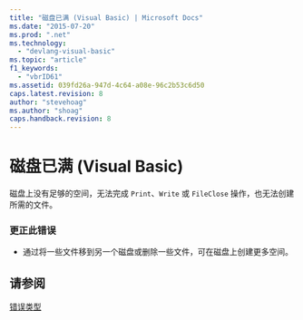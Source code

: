 ```yaml
---
title: "磁盘已满 (Visual Basic) | Microsoft Docs"
ms.date: "2015-07-20"
ms.prod: ".net"
ms.technology: 
  - "devlang-visual-basic"
ms.topic: "article"
f1_keywords: 
  - "vbrID61"
ms.assetid: 039fd26a-947d-4c64-a08e-96c2b53c6d50
caps.latest.revision: 8
author: "stevehoag"
ms.author: "shoag"
caps.handback.revision: 8
---
```

# 磁盘已满 (Visual Basic)
磁盘上没有足够的空间，无法完成 `Print`、`Write` 或 `FileClose` 操作，也无法创建所需的文件。  
  
### 更正此错误  
  
-   通过将一些文件移到另一个磁盘或删除一些文件，可在磁盘上创建更多空间。  
  
## 请参阅  
 [错误类型](../../visual-basic/programming-guide/language-features/error-types.md)